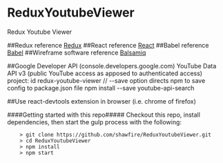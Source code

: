# ReduxYoutubeViewer

Redux Youtube Viewer

##Redux reference [Redux](http://redux.js.org/)
##React reference [React](https://facebook.github.io/react/)
##Babel reference [Babel](babeljs.io/repl)
##Wireframe software reference [Balsamiq](https://balsamiq.com/)

##Google Developer API (console.developers.google.com)
	YouTube Data API v3 (public YouTube access as apposed to authenticated access)
	project: id redux-youtube-viewer
	// --save option directs npm to save config to package.json file
	npm install --save youtube-api-search

##Use react-devtools extension in browser (i.e. chrome of firefox)

####Getting started with this repo#####
Checkout this repo, install dependencies, then start the gulp process with the following:

```
	> git clone https://github.com/shawfire/ReduxYoutubeViewer.git
	> cd ReduxYoutubeViewer
	> npm install
	> npm start
```
